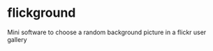 flickground
===========

Mini software to choose a random background picture in a flickr user gallery 
